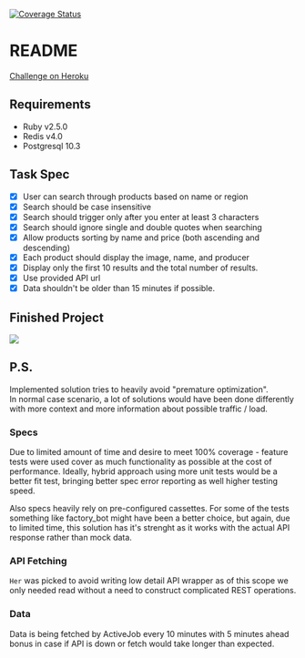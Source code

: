 [![Coverage Status](https://coveralls.io/repos/github/aterris/simplecov-shield/badge.svg?branch=master)](https://coveralls.io/github/aterris/simplecov-shield?branch=master)

# README

[Challenge on Heroku](https://verve-challenge.herokuapp.com/)

## Requirements
* Ruby v2.5.0
* Redis v4.0
* Postgresql 10.3

## Task Spec

- [x]  User can search through products based on name or region
- [x]  Search should be case insensitive
- [x]  Search should trigger only after you enter at least 3 characters
- [x]  Search should ignore single and double quotes when searching
- [x]  Allow products sorting by name and price (both ascending and descending)
- [x]  Each product should display the image, name, and producer
- [x]  Display only the first 10 results and the total number of results.
- [x]  Use provided API url
- [x]  Data shouldn't be older than 15 minutes if possible.

## Finished Project
![](https://api.monosnap.com/rpc/file/download?id=BXjK0z8gu1wGFYW7Or6oaQDePoUI2h)


## P.S.
Implemented solution tries to heavily avoid "premature optimization". <br>
In normal case scenario, a lot of solutions would have been done differently with more context and more information about possible traffic / load.

### Specs
Due to limited amount of time and desire to meet 100% coverage - feature tests were used cover as much functionality as possible at the cost of performance.
Ideally, hybrid approach using more unit tests would be a better fit test, bringing better spec error reporting as well higher testing speed.

Also specs heavily rely on pre-configured cassettes.
For some of the tests something like factory_bot might have been a better choice, but again, due to limited time, this solution has it's strenght as it works with the actual API response rather than mock data.
### API Fetching
`Her` was picked to avoid writing low detail API wrapper as of this scope we only needed read without a need to construct complicated REST operations.
### Data
Data is being fetched by ActiveJob every 10 minutes with 5 minutes ahead bonus in case if API is down or fetch would take longer than expected. 